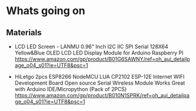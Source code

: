 # Whats going on

## Materials

* LCD LED Screen - LANMU 0.96" Inch I2C IIC SPI Serial 128X64 Yellow&Blue OLED LCD LED Display Module for Arduino Raspberry PI
  https://www.amazon.com/gp/product/B01G6SAWNY/ref=oh_aui_detailpage_o04_s01?ie=UTF8&psc=1

* HiLetgo 2pcs ESP8266 NodeMCU LUA CP2102 ESP-12E Internet WIFI Development Board Open source Serial Wireless Module Works Great with Arduino IDE/Micropython (Pack of 2PCS) 
  https://www.amazon.com/gp/product/B010N1SPRK/ref=oh_aui_detailpage_o04_s01?ie=UTF8&psc=1

